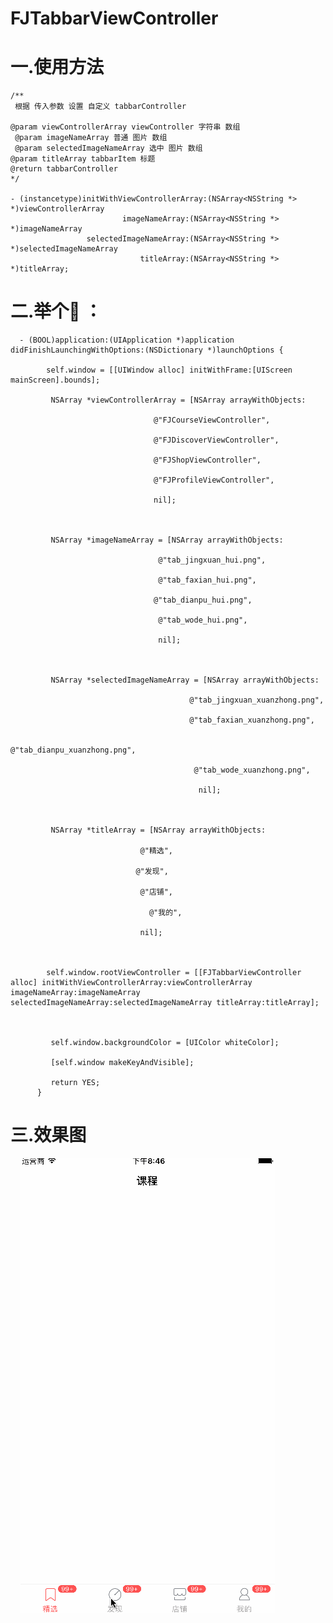 # FJTabbarViewController

# 一.使用方法

    /**
     根据 传入参数 设置 自定义 tabbarController
 
    @param viewControllerArray viewController 字符串 数组
     @param imageNameArray 普通 图片 数组
     @param selectedImageNameArray 选中 图片 数组
    @param titleArray tabbarItem 标题
    @return tabbarController
    */
 
    - (instancetype)initWithViewControllerArray:(NSArray<NSString *> *)viewControllerArray
                             imageNameArray:(NSArray<NSString *> *)imageNameArray
                     selectedImageNameArray:(NSArray<NSString *> *)selectedImageNameArray
                                 titleArray:(NSArray<NSString *> *)titleArray;
      
      
      
      

# 二.举个🌰 ：

 
      - (BOOL)application:(UIApplication *)application didFinishLaunchingWithOptions:(NSDictionary *)launchOptions {

            self.window = [[UIWindow alloc] initWithFrame:[UIScreen mainScreen].bounds];

             NSArray *viewControllerArray = [NSArray arrayWithObjects:

                                    @"FJCourseViewController",

                                    @"FJDiscoverViewController",

                                    @"FJShopViewController",

                                    @"FJProfileViewController",

                                    nil];

    

             NSArray *imageNameArray = [NSArray arrayWithObjects:

                                     @"tab_jingxuan_hui.png",

                                     @"tab_faxian_hui.png",

                                    @"tab_dianpu_hui.png",

                                     @"tab_wode_hui.png",

                                     nil];

    

             NSArray *selectedImageNameArray = [NSArray arrayWithObjects:

                                            @"tab_jingxuan_xuanzhong.png",

                                            @"tab_faxian_xuanzhong.png",

                                               @"tab_dianpu_xuanzhong.png",

                                             @"tab_wode_xuanzhong.png",

                                              nil];

    

             NSArray *titleArray = [NSArray arrayWithObjects:

                                 @"精选",

                                @"发现",
        
                                 @"店铺",

                                   @"我的",

                                 nil];

    

            self.window.rootViewController = [[FJTabbarViewController alloc] initWithViewControllerArray:viewControllerArray imageNameArray:imageNameArray selectedImageNameArray:selectedImageNameArray titleArray:titleArray];

    

             self.window.backgroundColor = [UIColor whiteColor];

             [self.window makeKeyAndVisible];

             return YES;
          }
  
  
  
  

# 三.效果图
  
  
  ![FJTabbarController](https://github.com/fangjinfeng/FJTabbarViewController/blob/master/FJTabbarViewControllerDemo/Snapshots/FJTabbarController.gif)
